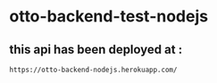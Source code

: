 # otto-backend-test-nodejs

## this api has been deployed at :
`https://otto-backend-nodejs.herokuapp.com/`
